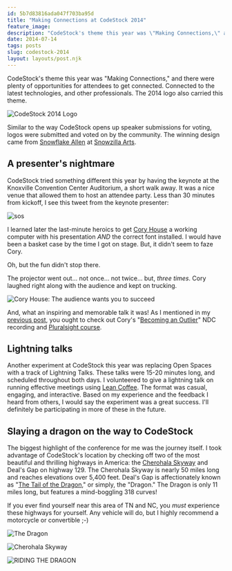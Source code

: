 ```yaml
---
id: 5b7d83816ada047f703ba95d
title: "Making Connections at CodeStock 2014"
feature_image: 
description: "CodeStock's theme this year was \"Making Connections,\" and there were plenty of opportunities for attendees to get connected. Connected to…"
date: 2014-07-14
tags: posts
slug: codestock-2014
layout: layouts/post.njk
---
```


CodeStock's theme this year was "Making Connections," and there were plenty of opportunities for attendees to get connected. Connected to the latest technologies, and other professionals. The 2014 logo also carried this theme.

![CodeStock 2014 Logo](/content/images/2014/Jul/Codestock-Shirt-Design-Small.png)

Similar to the way CodeStock opens up speaker submissions for voting, logos were submitted and voted on by the community. The winning design came from [Snowflake Allen](https://twitter.com/Lyshastra) at [Snowzilla Arts](http://snowzillaarts.com/).

## A presenter's nightmare

CodeStock tried something different this year by having the keynote at the Knoxville Convention Center Auditorium, a short walk away. It was a nice venue that allowed them to host an attendee party. Less than 30 minutes from kickoff, I see this tweet from the keynote presenter:

![sos](/content/images/2014/Jul/sos-cory-house.gif)

I learned later the last-minute heroics to get [Cory House](https://twitter.com/housecor) a working computer with his presentation _AND_ the correct font installed. I would have been a basket case by the time I got on stage. But, it didn't seem to faze Cory.

Oh, but the fun didn't stop there.

The projector went out... not once... not twice... but, _three times_. Cory laughed right along with the audience and kept on trucking.

![Cory House: The audience wants you to succeed](/content/images/2014/Jul/sos-cory-house-follow-up.gif)

And, what an inspiring and memorable talk it was! As I mentioned in my [previous post](http://reverentgeek.com/start-doing/), you ought to check out Cory's "[Becoming an Outlier](https://vimeo.com/97415346)" NDC recording and [Pluralsight course](http://pluralsight.com/training/Courses/TableOfContents/career-reboot-for-developer-mind).

## Lightning talks

Another experiment at CodeStock this year was replacing Open Spaces with a track of Lightning Talks. These talks were 15-20 minutes long, and scheduled throughout both days. I volunteered to give a lightning talk on running effective meetings using [Lean Coffee](http://leancoffee.org/). The format was casual, engaging, and interactive. Based on my experience and the feedback I heard from others, I would say the experiment was a great success. I'll definitely be participating in more of these in the future.

## Slaying a dragon on the way to CodeStock

The biggest highlight of the conference for me was the journey itself. I took advantage of CodeStock's location by checking off two of the most beautiful and thrilling highways in America: the [Cherohala Skyway](http://cherohala.org/) and Deal's Gap on highway 129. The Cherohala Skyway is nearly 50 miles long and reaches elevations over 5,400 feet. Deal's Gap is affectionately known as "[The Tail of the Dragon](http://www.tailofthedragon.com/)," or simply, the "Dragon." The Dragon is only 11 miles long, but features a mind-boggling 318 curves!

If you ever find yourself near this area of TN and NC, you _must_ experience these highways for yourself. Any vehicle will do, but I highly recommend a motorcycle or convertible ;-)

![The Dragon](/content/images/2014/Jul/IMG_4440.JPG)

![Cherohala Skyway](/content/images/2014/Jul/IMG_4439.JPG)

![RIDING THE DRAGON](/content/images/2014/Jul/IMG_4461.JPG)
